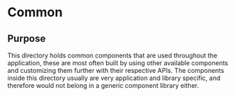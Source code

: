 # Common

## Purpose

This directory holds common components that are used throughout the application, these are most often built by using 
other available components and customizing them further with their respective APIs. The components inside this directory
usually are very application and library specific, and therefore would not belong in a generic component library either.

